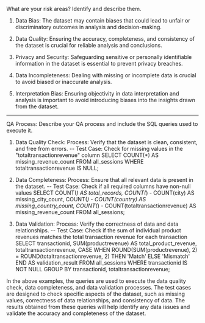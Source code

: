 What are your risk areas? Identify and describe them.
1) Data Bias: The dataset may contain biases that could lead to unfair or discriminatory outcomes in analysis and decision-making.

2) Data Quality: Ensuring the accuracy, completeness, and consistency of the dataset is crucial for reliable analysis and conclusions.

3) Privacy and Security: Safeguarding sensitive or personally identifiable information in the dataset is essential to prevent privacy breaches.

4) Data Incompleteness: Dealing with missing or incomplete data is crucial to avoid biased or inaccurate analysis.

5) Interpretation Bias: Ensuring objectivity in data interpretation and analysis is important to avoid introducing biases into the insights drawn from the dataset.

------------------------------------------------------------------------------------------------------------------------------------------------------
QA Process:
Describe your QA process and include the SQL queries used to execute it.
1) Data Quality Check:
Process: Verify that the dataset is clean, consistent, and free from errors.
-- Test Case: Check for missing values in the "totaltransactionrevenue" column
SELECT COUNT(*) AS missing_revenue_count
FROM all_sessions
WHERE totaltransactionrevenue IS NULL;

2) Data Completeness: 
Process: Ensure that all relevant data is present in the dataset.
-- Test Case: Check if all required columns have non-null values
SELECT 
  COUNT(*) AS total_records,
  COUNT(*) - COUNT(city) AS missing_city_count,
  COUNT(*) - COUNT(country) AS missing_country_count,
  COUNT(*) - COUNT(totaltransactionrevenue) AS missing_revenue_count
FROM all_sessions;

3) Data Validation: 
Process: Verify the correctness of data and data relationships.
-- Test Case: Check if the sum of individual product revenues matches the total transaction revenue for each transaction
SELECT 
  transactionid,
  SUM(productrevenue) AS total_product_revenue,
  totaltransactionrevenue,
  CASE 
    WHEN ROUND(SUM(productrevenue), 2) = ROUND(totaltransactionrevenue, 2) THEN 'Match'
    ELSE 'Mismatch'
  END AS validation_result
FROM all_sessions
WHERE transactionid IS NOT NULL
GROUP BY transactionid, totaltransactionrevenue;

In the above examples, the queries are used to execute the data quality check, data completeness, and data validation processes. 
The test cases are designed to check specific aspects of the dataset, such as missing values, correctness of data relationships, and consistency of data. 
The results obtained from these queries will help identify any data issues and validate the accuracy and completeness of the dataset.